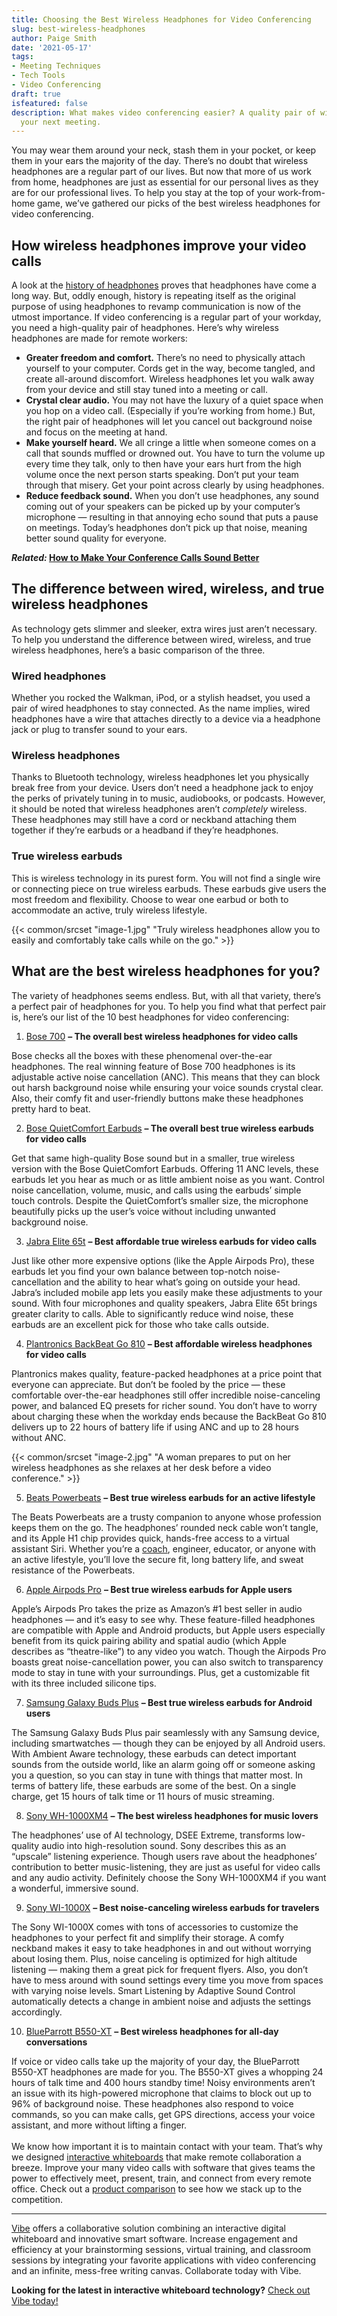 ```yaml
---
title: Choosing the Best Wireless Headphones for Video Conferencing
slug: best-wireless-headphones
author: Paige Smith
date: '2021-05-17'
tags:
- Meeting Techniques
- Tech Tools
- Video Conferencing
draft: true
isfeatured: false
description: What makes video conferencing easier? A quality pair of wireless headphones. Find out our top picks and improve
  your next meeting.
---
```


You may wear them around your neck, stash them in your pocket, or keep them in your ears the majority of the day. There’s no doubt that wireless headphones are a regular part of our lives. But now that more of us work from home, headphones are just as essential for our personal lives as they are for our professional lives. To help you stay at the top of your work-from-home game, we’ve gathered our picks of the best wireless headphones for video conferencing.

## How wireless headphones improve your video calls

A look at the [history of headphones](https://www.theguardian.com/technology/gallery/2017/mar/17/most-influential-headphones-in-pictures#:~:text=The%20first%20stereo%20wireless%20Bluetooth,alternatives%20for%20traditional%20wired%20headphones.) proves that headphones have come a long way. But, oddly enough, history is repeating itself as the original purpose of using headphones to revamp communication is now of the utmost importance. If video conferencing is a regular part of your workday, you need a high-quality pair of headphones. Here’s why wireless headphones are made for remote workers: 

- **Greater freedom and comfort.** There’s no need to physically attach yourself to your computer. Cords get in the way, become tangled, and create all-around discomfort. Wireless headphones let you walk away from your device and still stay tuned into a meeting or call.
- **Crystal clear audio.** You may not have the luxury of a quiet space when you hop on a video call. (Especially if you’re working from home.) But, the right pair of headphones will let you cancel out background noise and focus on the meeting at hand.
- **Make yourself heard.** We all cringe a little when someone comes on a call that sounds muffled or drowned out. You have to turn the volume up every time they talk, only to then have your ears hurt from the high volume once the next person starts speaking. Don’t put your team through that misery. Get your point across clearly by using headphones.
- **Reduce feedback sound.** When you don’t use headphones, any sound coming out of your speakers can be picked up by your computer’s microphone — resulting in that annoying echo sound that puts a pause on meetings. Today’s headphones don’t pick up that noise, meaning better sound quality for everyone.

***Related:* [How to Make Your Conference Calls Sound Better](https://vibe.us/blog/conference-call-audio-tips/)**

## The difference between wired, wireless, and true wireless headphones

As technology gets slimmer and sleeker, extra wires just aren’t necessary. To help you understand the difference between wired, wireless, and true wireless headphones, here’s a basic comparison of the three.

### Wired headphones

Whether you rocked the Walkman, iPod, or a stylish headset, you used a pair of wired headphones to stay connected. As the name implies, wired headphones have a wire that attaches directly to a device via a headphone jack or plug to transfer sound to your ears. 

### Wireless headphones

Thanks to Bluetooth technology, wireless headphones let you physically break free from your device. Users don’t need a headphone jack to enjoy the perks of privately tuning in to music, audiobooks, or podcasts. However, it should be noted that wireless headphones aren’t *completely* wireless. These headphones may still have a cord or neckband attaching them together if they’re earbuds or a headband if they’re headphones. 

### True wireless earbuds

This is wireless technology in its purest form. You will not find a single wire or connecting piece on true wireless earbuds. These earbuds give users the most freedom and flexibility. Choose to wear one earbud or both to accommodate an active, truly wireless lifestyle.

{{< common/srcset "image-1.jpg" "Truly wireless headphones allow you to easily and comfortably take calls while on the go." >}}

## What are the best wireless headphones for you?

The variety of headphones seems endless. But, with all that variety, there’s a perfect pair of headphones for you. To help you find what that perfect pair is, here’s our list of the 10 best headphones for video conferencing:

1. [Bose 700](https://www.bose.com/en_us/products/headphones/noise_cancelling_headphones/noise-cancelling-headphones-700.html?mc=25_PS_N7_BO_00_GO_&gclid=Cj0KCQjwp86EBhD7ARIsAFkgakj-zRdlcEV3i-syp-0JU0J1UMF7is6OIsCjT_RzZdBoP8Oi4MypOwUaAoVkEALw_wcB&gclsrc=aw.ds#v=noise_cancelling_headphones_700_black) **– The overall best wireless headphones for video calls**

Bose checks all the boxes with these phenomenal over-the-ear headphones. The real winning feature of Bose 700 headphones is its adjustable active noise cancellation (ANC). This means that they can block out harsh background noise while ensuring your voice sounds crystal clear. Also, their comfy fit and user-friendly buttons make these headphones pretty hard to beat. 

2. [Bose QuietComfort Earbuds](https://www.bose.com/en_us/products/headphones/earbuds/quietcomfort-earbuds.html#v=qc_earbuds_black) **– The overall best true wireless earbuds for video calls**

Get that same high-quality Bose sound but in a smaller, true wireless version with the Bose QuietComfort Earbuds. Offering 11 ANC levels, these earbuds let you hear as much or as little ambient noise as you want. Control noise cancellation, volume, music, and calls using the earbuds’ simple touch controls. Despite the QuietComfort’s smaller size, the microphone beautifully picks up the user’s voice without including unwanted background noise. 

3. [Jabra Elite 65t](https://www.jabra.com/bluetooth-headsets/jabra-elite-65t##100-99000000-02) **– Best affordable true wireless earbuds for video calls**

Just like other more expensive options (like the Apple Airpods Pro), these earbuds let you find your own balance between top-notch noise-cancellation and the ability to hear what’s going on outside your head. Jabra’s included mobile app lets you easily make these adjustments to your sound. With four microphones and quality speakers, Jabra Elite 65t brings greater clarity to calls. Able to significantly reduce wind noise, these earbuds are an excellent pick for those who take calls outside. 

4. [Plantronics BackBeat Go 810](https://www.amazon.com/Plantronics-BackBeat-Wireless-Headphones-Canceling/dp/B07G2G18YH) **– Best affordable wireless headphones for video calls**

Plantronics makes quality, feature-packed headphones at a price point that everyone can appreciate. But don’t be fooled by the price — these comfortable over-the-ear headphones still offer incredible noise-canceling power, and balanced EQ presets for richer sound. You don’t have to worry about charging these when the workday ends because the BackBeat Go 810 delivers up to 22 hours of battery life if using ANC and up to 28 hours without ANC.

{{< common/srcset "image-2.jpg" "A woman prepares to put on her wireless headphones as she relaxes at her desk before a video conference." >}}

5. [Beats Powerbeats](https://www.beatsbydre.com/earphones/powerbeats) **– Best true wireless earbuds for an active lifestyle**

The Beats Powerbeats are a trusty companion to anyone whose profession keeps them on the go. The headphones’ rounded neck cable won’t tangle, and its Apple H1 chip provides quick, hands-free access to a virtual assistant Siri. Whether you’re a [coach](https://vibe.us/blog/coaching-with-the-vibe-board/), engineer, educator, or anyone with an active lifestyle, you’ll love the secure fit, long battery life, and sweat resistance of the Powerbeats. 

6. [Apple Airpods Pro](https://www.apple.com/airpods-pro/) **– Best true wireless earbuds for Apple users**

Apple’s Airpods Pro takes the prize as Amazon’s #1 best seller in audio headphones — and it’s easy to see why. These feature-filled headphones are compatible with Apple and Android products, but Apple users especially benefit from its quick pairing ability and spatial audio (which Apple describes as “theatre-like”) to any video you watch. Though the Airpods Pro boasts great noise-cancellation power, you can also switch to transparency mode to stay in tune with your surroundings. Plus, get a customizable fit with its three included silicone tips. 

7. [Samsung Galaxy Buds Plus](https://www.samsung.com/us/mobile/audio/galaxy-buds-plus/) **– Best true wireless earbuds for Android users**

The Samsung Galaxy Buds Plus pair seamlessly with any Samsung device, including smartwatches — though they can be enjoyed by all Android users. With Ambient Aware technology, these earbuds can detect important sounds from the outside world, like an alarm going off or someone asking you a question, so you can stay in tune with things that matter most. In terms of battery life, these earbuds are some of the best. On a single charge, get 15 hours of talk time or 11 hours of music streaming. 

8. [Sony WH-1000XM4](https://www.sony.com/et/electronics/headband-headphones/wh-1000xm4) **– The best wireless headphones for music lovers**

The headphones’ use of AI technology, DSEE Extreme, transforms low-quality audio into high-resolution sound. Sony describes this as an “upscale” listening experience. Though users rave about the headphones’ contribution to better music-listening, they are just as useful for video calls and any audio activity. Definitely choose the Sony WH-1000XM4 if you want a wonderful, immersive sound. 

9. [Sony WI-1000X](https://www.sony.com/lr/electronics/in-ear-headphones/wi-1000x) **– Best noise-canceling wireless earbuds for travelers**

The Sony WI-1000X comes with tons of accessories to customize the headphones to your perfect fit and simplify their storage. A comfy neckband makes it easy to take headphones in and out without worrying about losing them. Plus, noise canceling is optimized for high altitude listening — making them a great pick for frequent flyers. Also, you don’t have to mess around with sound settings every time you move from spaces with varying noise levels. Smart Listening by Adaptive Sound Control automatically detects a change in ambient noise and adjusts the settings accordingly. 

10. [BlueParrott B550-XT](https://www.blueparrott.com/on-the-road-headsets/blueparrott-b550-xt##204165) **– Best wireless headphones for all-day conversations**

If voice or video calls take up the majority of your day, the BlueParrott B550-XT headphones are made for you. The B550-XT gives a whopping 24 hours of talk time and 400 hours standby time! Noisy environments aren’t an issue with its high-powered microphone that claims to block out up to 96% of background noise. These headphones also respond to voice commands, so you can make calls, get GPS directions, access your voice assistant, and more without lifting a finger.  
   
We know how important it is to maintain contact with your team. That’s why we designed [interactive whiteboards](https://vibe.us/lp/scenario-remote/) that make remote collaboration a breeze. Improve your many video calls with software that gives teams the power to effectively meet, present, train, and connect from every remote office. Check out a [product comparison](https://vibe.us/comparison/) to see how we stack up to the competition.



---

[Vibe](https://vibe.us/) offers a collaborative solution combining an interactive digital whiteboard and innovative smart software. Increase engagement and efficiency at your brainstorming sessions, virtual training, and classroom sessions by integrating your favorite applications with video conferencing and an infinite, mess-free writing canvas. Collaborate today with Vibe.

**Looking for the latest in interactive whiteboard technology?** [Check out Vibe today!](https://vibe.us/order/)
